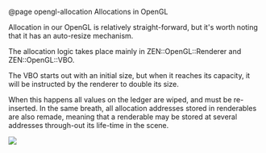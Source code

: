 @page opengl-allocation Allocations in OpenGL

Allocation in our OpenGL is relatively straight-forward, but
it's worth noting that it has an auto-resize mechanism.

The allocation logic takes place mainly in ZEN::OpenGL::Renderer
and ZEN::OpenGL::VBO.

The VBO starts out with an initial size, but when it reaches
its capacity, it will be instructed by the renderer to double
its size.

When this happens all values on the ledger are wiped, and must
be re-inserted. In the same breath, all allocation addresses
stored in renderables are also remade, meaning that a renderable
may be stored at several addresses through-out its life-time
in the scene.

![](https://res.cloudinary.com/drfztvfdh/image/upload/v1721048758/zeronetics/OpenGL__VBO_Resizing_racdbr.png)

